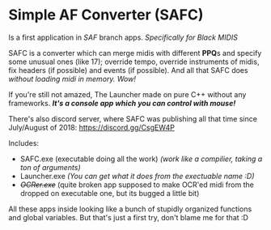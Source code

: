 Simple AF Converter (SAFC)
==========================

Is a first application in *SAF* branch apps. *Specifically for Black MIDIS*

SAFC is a converter which can merge midis with different **PPQ**s and specify some unusual ones (like 17);
override tempo, override instruments of midis, fix headers (if possible) and events (if possible). And all that SAFC does *without loading midi in memory. Wow!* 

If you're still not amazed, The Launcher made on pure C++ without any frameworks. ***It's a console app which you can control with mouse!***

There's also discord server, where SAFC was publishing all that time since July/August of 2018: https://discord.gg/CsgEW4P

Includes:
* SAFC.exe (executable doing all the work) *(work like a compilier, taking a ton of arguments)*
* Launcher.exe *(You can get what it does from the exectuable name :D)*
* *~~OCRer.exe~~* (quite broken app supposed to make OCR'ed midi from the dropped on executable one, but its bugged a little bit)

All these apps inside looking like a bunch of stupidly organized functions and global variables.
But that's just a first try, don't blame me for that :D
